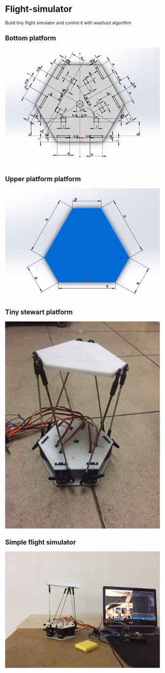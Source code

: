 # Flight-simulator
Build tiny flight simulator and control it with washout algorithm

Bottom platform
----
![as](https://github.com/827983519/Flight-simulator/blob/master/440182283.jpg)

Upper platform platform
----
![as](https://github.com/827983519/Flight-simulator/blob/master/1919900530.jpg)

Tiny stewart platform
----
![as](https://github.com/827983519/Flight-simulator/blob/master/148566244.jpg)

Simple flight simulator
----
![as](https://github.com/827983519/Flight-simulator/blob/master/1182037841.jpg)
